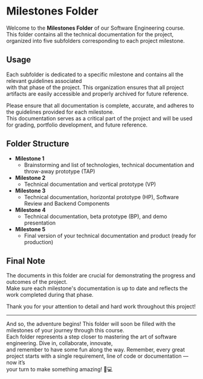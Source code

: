 # Milestones Folder

Welcome to the **Milestones Folder** of our Software Engineering course.\
This folder contains all the technical documentation for the project, organized into five subfolders corresponding to each project milestone.

## Usage

Each subfolder is dedicated to a specific milestone and contains all the relevant guidelines associated\
with that phase of the project. This organization ensures that all project artifacts are easily accessible and properly archived for future reference.

Please ensure that all documentation is complete, accurate, and adheres to the guidelines provided for each milestone.\
This documentation serves as a critical part of the project and will be used for grading, portfolio development, and future reference.

## Folder Structure

* **Milestone 1**
  * Brainstorming and list of technologies, technical documentation and throw-away prototype (TAP)
* **Milestone 2**
  * Technical documentation and vertical prototype (VP)
* **Milestone 3**
  * Technical documentation, horizontal prototype (HP), Software Review and Backend Components
* **Milestone 4**
  * Technical documentation, beta prototype (BP), and demo presentation
* **Milestone 5**
  * Final version of your technical documentation and product (ready for production)

## Final Note

The documents in this folder are crucial for demonstrating the progress and outcomes of the project.\
Make sure each milestone's documentation is up to date and reflects the work completed during that phase.

Thank you for your attention to detail and hard work throughout this project!

***

And so, the adventure begins! This folder will soon be filled with the milestones of your journey through this course.\
Each folder represents a step closer to mastering the art of software engineering. Dive in, collaborate, innovate,\
and remember to have some fun along the way. Remember, every great project starts with a single requirement, line of code or documentation —now it’s\
your turn to make something amazing! 🚀💻
